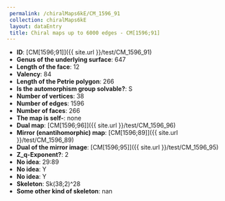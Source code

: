 ```yaml
--- 
 permalink: /chiralMaps6kE/CM_1596_91 
 collection: chiralMaps6kE
 layout: dataEntry
 title: Chiral maps up to 6000 edges - CM[1596;91]
---
```


- **ID**: [CM[1596;91]]({{ site.url }}/test/CM_1596_91)
- **Genus of the underlying surface**: 647
- **Length of the face**: 12
- **Valency**: 84
- **Length of the Petrie polygon**: 266
- **Is the automorphism group solvable?**: S
- **Number of vertices**: 38
- **Number of edges**: 1596
- **Number of faces**: 266
- **The map is self-**: none
- **Dual map**: [CM[1596;96]]({{ site.url }}/test/CM_1596_96)
- **Mirror (enantihomorphic) map**: [CM[1596;89]]({{ site.url }}/test/CM_1596_89)
- **Dual of the mirror image**: [CM[1596;95]]({{ site.url }}/test/CM_1596_95)
- **Z_q-Exponent?**: 2
- **No idea**:  29:89
- **No idea**: Y
- **No idea**: Y
- **Skeleton**: Sk(38;2)^28
- **Some other kind of skeleton**: nan
